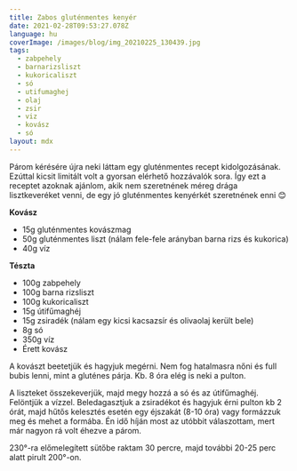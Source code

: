 ```yaml
---
title: Zabos gluténmentes kenyér
date: 2021-02-28T09:53:27.078Z
language: hu
coverImage: /images/blog/img_20210225_130439.jpg
tags:
  - zabpehely
  - barnarizsliszt
  - kukoricaliszt
  - só
  - utifumaghej
  - olaj
  - zsir
  - viz
  - kovász
  - só
layout: mdx
---
```

Párom kérésére újra neki láttam egy gluténmentes recept kidolgozásának. Ezúttal kicsit limitált volt a gyorsan elérhető hozzávalók sora. Így ezt a receptet azoknak ajánlom, akik nem szeretnének méreg drága lisztkeveréket venni, de egy jó gluténmentes kenyérkét szeretnének enni 😊

**Kovász**

* 15g gluténmentes kovászmag
* 50g gluténmentes liszt (nálam fele-fele arányban barna rizs és kukorica)
* 40g víz

**Tészta**

* 100g zabpehely
* 100g barna rizsliszt
* 100g kukoricaliszt
* 15g útifűmaghéj
* 15g zsiradék (nálam egy kicsi kacsazsír és olivaolaj került bele)
* 8g só
* 350g víz
* Érett kovász

A kovászt beetetjük és hagyjuk megérni. Nem fog hatalmasra nőni és full bubis lenni, mint a gluténes párja. Kb. 8 óra elég is neki a pulton.

A liszteket összekeverjük, majd megy hozzá a só és az útifűmaghéj. Felöntjük a vízzel. Beledagasztjuk a zsiradékot és hagyjuk érni pulton kb 2 órát, majd hűtős kelesztés esetén egy éjszakát (8-10 óra) vagy formázzuk meg és mehet a formába. Én idő híján most az utóbbit válaszottam, mert már nagyon rá volt éhezve a párom.

230°-ra előmelegített sütőbe raktam 30 percre, majd további 20-25 perc alatt pirult 200°-on.